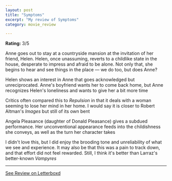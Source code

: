 ```yaml
---
layout: post
title: "Symptoms"
excerpt: "My review of Symptoms"
category: movie_review

---
```


**Rating:** 3/5

Anne goes out to stay at a countryside mansion at the invitation of her friend, Helen. Helen, once unassuming, reverts to a childlike state in the house, desperate to impress and afraid to be alone. Not only that, she begins to hear and see things in the place — we do too, but does Anne?

Helen shows an interest in Anne that goes acknowledged but unreciprocated. Anne's boyfriend wants her to come back home, but Anne recognizes Helen's loneliness and wants to give her a bit more time

Critics often compared this to <i>Repulsion</i> in that it deals with a woman seeming to lose her mind in her home. I would say it is closer to Robert Altman's <i>Images</i> but still of its own bent

Angela Pleasance (daughter of Donald Pleasance) gives a subdued performance. Her unconventional appearance feeds into the childishness she conveys, as well as the turn her character takes

I didn't love this, but I did enjoy the brooding tone and unreliability of what we see and experience. It may also be that this was a pain to track down, and that effort did not feel rewarded. Still, I think it's better than Larraz's better-known <i>Vampyres</i>

<hr>

[See Review on Letterboxd](https://boxd.it/4Q5YSd)

